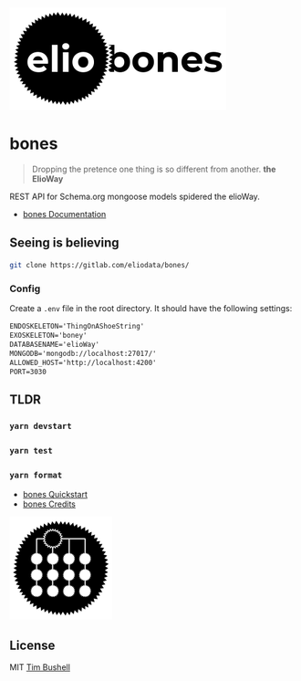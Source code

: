 ![](elio-bones-logo.png)

# bones

> Dropping the pretence one thing is so different from another. **the ElioWay**

REST API for Schema.org mongoose models spidered the elioWay.

- [bones Documentation](https://elioway.gitlab.io/eliodata/bones)

## Seeing is believing

```bash
git clone https://gitlab.com/eliodata/bones/
```

### Config

Create a `.env` file in the root directory. It should have the following settings:

```
ENDOSKELETON='ThingOnAShoeString'
EXOSKELETON='boney'
DATABASENAME='elioWay'
MONGODB='mongodb://localhost:27017/'
ALLOWED_HOST='http://localhost:4200'
PORT=3030
```

## TLDR

### `yarn devstart`

### `yarn test`

### `yarn format`

- [bones Quickstart](https://elioway.gitlab.io/eliodata/bones/quickstart.html)
- [bones Credits](https://elioway.gitlab.io/eliodata/bones/credits.html)

![](apple-touch-icon.png)

## License

MIT [Tim Bushell](mailto:tcbushell@gmail.com)
